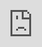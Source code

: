 <a href="http://earthcube.org/" target="_blank"><img src="../images/logo_earthcube_full_horizontal.png" height="100" align="left">
<a href="https://nsf.gov/" target="_blank"><img src="../images/NSF_4-Color_bitmap_Logo.png" width="100" height="100" align="center">
 
  
 
<iframe src="https://docs.google.com/spreadsheets/d/1eQSGsGC9uk5DA_sZfxIy8VCx6CyGpTP-QhRzMYQrPJM/edit?usp=sharing?&amp;rm=minimal&amp;single=true&amp;"
style="
    position: fixed;
    top: 0px;
    bottom: 0px;
    right: 0px;
    width: 100%;
    border: none;
    margin: 0;
    padding: 0;
    overflow: hidden;
    z-index: 999999;
    height: 100%;
  ">        
        
</iframe>
